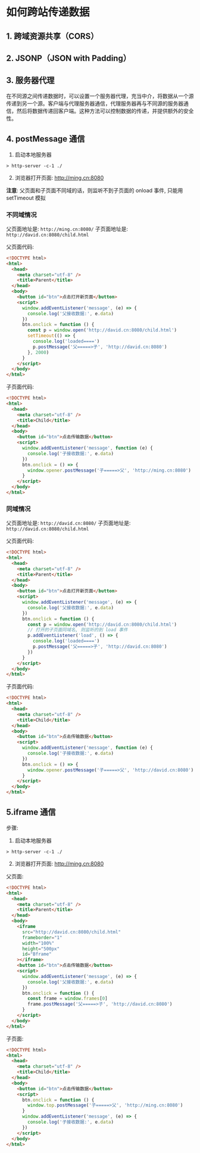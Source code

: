 # 如何跨站传递数据

## 1. 跨域资源共享（CORS）

## 2. JSONP（JSON with Padding）

## 3. 服务器代理

在不同源之间传递数据时，可以设置一个服务器代理，充当中介，将数据从一个源传递到另一个源。客户端与代理服务器通信，代理服务器再与不同源的服务器通信，然后将数据传递回客户端。这种方法可以控制数据的传递，并提供额外的安全性。

## 4. postMessage 通信

1. 启动本地服务器

```
> http-server -c-1 ./
```

2. 浏览器打开页面: http://ming.cn:8080

**注意**: 父页面和子页面不同域的话，则监听不到子页面的 onload 事件, 只能用 setTimeout 模拟

### 不同域情况

父页面地址是: `http://ming.cn:8080/`
子页面地址是: `http://david.cn:8080/child.html`

父页面代码:

```html
<!DOCTYPE html>
<html>
  <head>
    <meta charset="utf-8" />
    <title>Parent</title>
  </head>
  <body>
    <button id="btn">点击打开新页面</button>
    <script>
      window.addEventListener('message', (e) => {
        console.log('父接收数据:', e.data)
      })
      btn.onclick = function () {
        const p = window.open('http://david.cn:8080/child.html')
        setTimeout(() => {
          console.log('loaded====')
          p.postMessage('父=====>子', 'http://david.cn:8080')
        }, 2000)
      }
    </script>
  </body>
</html>
```

子页面代码:

```html
<!DOCTYPE html>
<html>
  <head>
    <meta charset="utf-8" />
    <title>Child</title>
  </head>
  <body>
    <button id="btn">点击传输数据</button>
    <script>
      window.addEventListener('message', function (e) {
        console.log('子接收数据:', e.data)
      })
      btn.onclick = () => {
        window.opener.postMessage('子=====>父', 'http://ming.cn:8080')
      }
    </script>
  </body>
</html>
```

### 同域情况

父页面地址是: `http://david.cn:8080/`
子页面地址是: `http://david.cn:8080/child.html`

父页面代码:

```html
<!DOCTYPE html>
<html>
  <head>
    <meta charset="utf-8" />
    <title>Parent</title>
  </head>
  <body>
    <button id="btn">点击打开新页面</button>
    <script>
      window.addEventListener('message', (e) => {
        console.log('父接收数据:', e.data)
      })
      btn.onclick = function () {
        const p = window.open('http://david.cn:8080/child.html')
        // 打开的子页面同域名, 则监听的到 load 事件
        p.addEventListener('load', () => {
          console.log('loaded====')
          p.postMessage('父=====>子', 'http://david.cn:8080')
        })
      }
    </script>
  </body>
</html>
```

子页面代码:

```html
<!DOCTYPE html>
<html>
  <head>
    <meta charset="utf-8" />
    <title>Child</title>
  </head>
  <body>
    <button id="btn">点击传输数据</button>
    <script>
      window.addEventListener('message', function (e) {
        console.log('子接收数据:', e.data)
      })
      btn.onclick = () => {
        window.opener.postMessage('子=====>父', 'http://david.cn:8080')
      }
    </script>
  </body>
</html>
```

## 5.iframe 通信

步骤:

1. 启动本地服务器

```
> http-server -c-1 ./
```

2. 浏览器打开页面: http://ming.cn:8080

父页面:

```html
<!DOCTYPE html>
<html>
  <head>
    <meta charset="utf-8" />
    <title>Parent</title>
  </head>
  <body>
    <iframe
      src="http://david.cn:8080/child.html"
      frameborder="1"
      width="100%"
      height="500px"
      id="Bframe"
    ></iframe>
    <button id="btn">点击传输数据</button>
    <script>
      window.addEventListener('message', (e) => {
        console.log('父接收数据:', e.data)
      })
      btn.onclick = function () {
        const frame = window.frames[0]
        frame.postMessage('父=====>子', 'http://david.cn:8080')
      }
    </script>
  </body>
</html>
```

子页面:

```html
<!DOCTYPE html>
<html>
  <head>
    <meta charset="utf-8" />
    <title>Child</title>
  </head>
  <body>
    <button id="btn">点击传输数据</button>
    <script>
      btn.onclick = function () {
        window.top.postMessage('子=====>父', 'http://ming.cn:8080')
      }
      window.addEventListener('message', (e) => {
        console.log('子接收数据:', e.data)
      })
    </script>
  </body>
</html>
```
